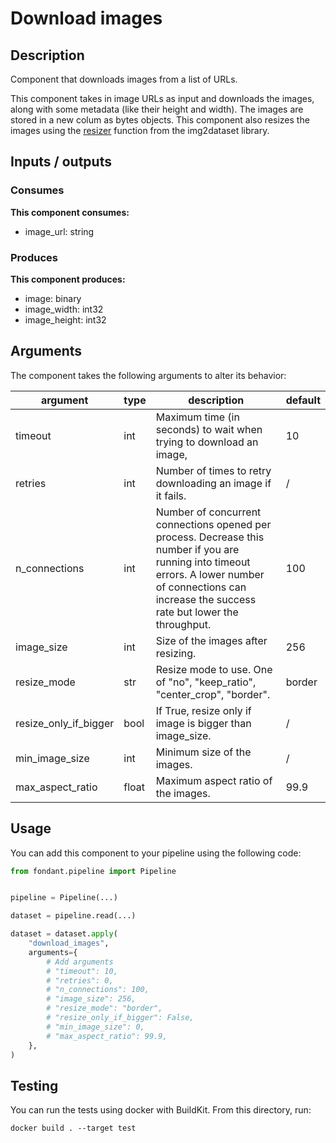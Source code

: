 # Download images

<a id="download_images#description"></a>
## Description
Component that downloads images from a list of URLs.

This component takes in image URLs as input and downloads the images, along with some metadata 
(like their height and width). The images are stored in a new colum as bytes objects. This 
component also resizes the images using the 
[resizer](https://github.com/rom1504/img2dataset/blob/main/img2dataset/resizer.py) function 
from the img2dataset library.


<a id="download_images#inputs_outputs"></a>
## Inputs / outputs 

<a id="download_images#consumes"></a>
### Consumes 
**This component consumes:**

- image_url: string




<a id="download_images#produces"></a>  
### Produces 
**This component produces:**

- image: binary
- image_width: int32
- image_height: int32



<a id="download_images#arguments"></a>
## Arguments

The component takes the following arguments to alter its behavior:

| argument | type | description | default |
| -------- | ---- | ----------- | ------- |
| timeout | int | Maximum time (in seconds) to wait when trying to download an image, | 10 |
| retries | int | Number of times to retry downloading an image if it fails. | / |
| n_connections | int | Number of concurrent connections opened per process. Decrease this number if you are running into timeout errors. A lower number of connections can increase the success rate but lower the throughput. | 100 |
| image_size | int | Size of the images after resizing. | 256 |
| resize_mode | str | Resize mode to use. One of "no", "keep_ratio", "center_crop", "border". | border |
| resize_only_if_bigger | bool | If True, resize only if image is bigger than image_size. | / |
| min_image_size | int | Minimum size of the images. | / |
| max_aspect_ratio | float | Maximum aspect ratio of the images. | 99.9 |

<a id="download_images#usage"></a>
## Usage 

You can add this component to your pipeline using the following code:

```python
from fondant.pipeline import Pipeline


pipeline = Pipeline(...)

dataset = pipeline.read(...)

dataset = dataset.apply(
    "download_images",
    arguments={
        # Add arguments
        # "timeout": 10,
        # "retries": 0,
        # "n_connections": 100,
        # "image_size": 256,
        # "resize_mode": "border",
        # "resize_only_if_bigger": False,
        # "min_image_size": 0,
        # "max_aspect_ratio": 99.9,
    },
)
```

<a id="download_images#testing"></a>
## Testing

You can run the tests using docker with BuildKit. From this directory, run:
```
docker build . --target test
```
